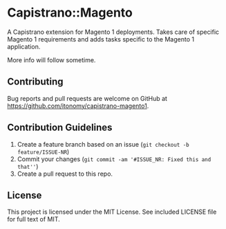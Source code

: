 # Capistrano::Magento
A Capistrano extension for Magento 1 deployments. Takes care of specific Magento 1 requirements and adds tasks specific to the Magento 1 application.

More info will follow sometime.

## Contributing
Bug reports and pull requests are welcome on GitHub at https://github.com/itonomy/capistrano-magento1.

## Contribution Guidelines
1. Create a feature branch based on an issue (`git checkout -b feature/ISSUE-NR`)
2. Commit your changes (`git commit -am '#ISSUE_NR: Fixed this and that''`)
3. Create a pull request to this repo.

## License
This project is licensed under the MIT License. See included LICENSE file for full text of MIT.
